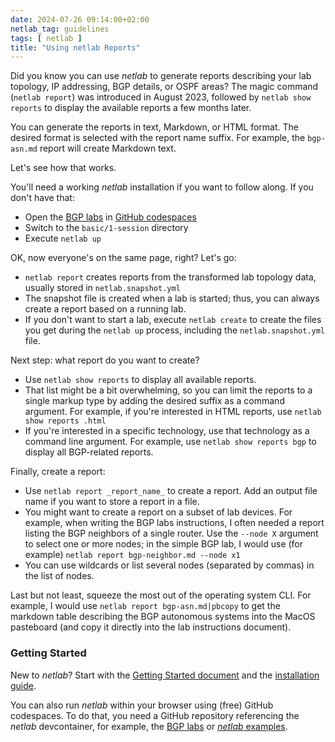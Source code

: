 ```yaml
---
date: 2024-07-26 09:14:00+02:00
netlab_tag: guidelines
tags: [ netlab ]
title: "Using netlab Reports"
---
```

Did you know you can use _netlab_ to generate reports describing your lab topology, IP addressing, BGP details, or OSPF areas? The magic command (`netlab report`) was introduced in August 2023, followed by `netlab show reports` to display the available reports a few months later.

You can generate the reports in text, Markdown, or HTML format. The desired format is selected with the report name suffix. For example, the `bgp-asn.md` report will create Markdown text.

Let's see how that works.
<!--more-->
You'll need a working _netlab_ installation if you want to follow along. If you don't have that:

* Open the [BGP labs](https://bgplabs.net/) in [GitHub codespaces](https://bgplabs.net/4-codespaces/)
* Switch to the `basic/1-session` directory
* Execute `netlab up`

OK, now everyone's on the same page, right? Let's go:

* `netlab report` creates reports from the transformed lab topology data, usually stored in `netlab.snapshot.yml`
* The snapshot file is created when a lab is started; thus, you can always create a report based on a running lab.
* If you don't want to start a lab, execute `netlab create` to create the files you get during the `netlab up` process, including the `netlab.snapshot.yml` file.

Next step: what report do you want to create?

* Use `netlab show reports` to display all available reports.
* That list might be a bit overwhelming, so you can limit the reports to a single markup type by adding the desired suffix as a command argument. For example, if you're interested in HTML reports, use `netlab show reports .html`
* If you're interested in a specific technology, use that technology as a command line argument. For example, use `netlab show reports bgp` to display all BGP-related reports.

Finally, create a report:

* Use `netlab report _report_name_` to create a report. Add an output file name if you want to store a report in a file.
* You might want to create a report on a subset of lab devices. For example, when writing the BGP labs instructions, I often needed a report listing the BGP neighbors of a single router. Use the `--node X` argument to select one or more nodes; in the simple BGP lab, I would use (for example) `netlab report bgp-neighbor.md --node x1`
* You can use wildcards or list several nodes (separated by commas) in the list of nodes.

Last but not least, squeeze the most out of the operating system CLI. For example, I would use `netlab report bgp-asn.md|pbcopy` to get the markdown table describing the BGP autonomous systems into the MacOS pasteboard (and copy it directly into the lab instructions document).

### Getting Started

New to *netlab*? Start with the [Getting Started document](https://netlab.tools/tutorials/) and the [installation guide](https://netlab.tools/install/).

You can also run *netlab* within your browser using (free) GitHub codespaces. To do that, you need a GitHub repository referencing the *netlab* devcontainer, for example, the [BGP labs](https://blog.ipspace.net/2024/06/bgp-labs-github-codespaces/) or [*netlab* examples](https://blog.ipspace.net/2024/07/netlab-examples-codespaces/).
